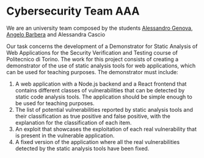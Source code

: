 <h1>Cybersecurity Team AAA</h1>

We are an university team composed by the students [Alessandro Genova](https://github.com/All3xJ), [Angelo Barbera](https://github.com/Angelorium) and Alessandra Cascio <br/>

Our task concerns the development of a Demonstrator for Static Analysis of Web Applications for the Security Verification and Testing course of Politecnico di Torino. The work for this project consists of creating a demonstrator of the use of static analysis tools for web 
applications, which can be used for teaching purposes. The demonstrator must include:

1. A web application with a Node.js backend and a React frontend that contains different classes of vulnerabilities that can be detected by static code analysis tools. The application should be simple enough to be used for teaching purposes.
2. The list of potential vulnerabilities reported by static analysis tools and their classification as true positive and false positive, with the explanation for the classification of each item.
3. An exploit that showcases the exploitation of each real vulnerability that is present in the vulnerable application.
4. A fixed version of the application where all the real vulnerabilities detected by the static analysis tools have been fixed.
